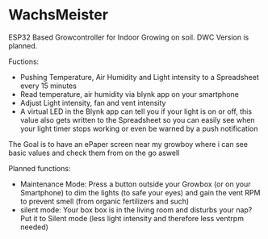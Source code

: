 # WachsMeister
ESP32 Based Growcontroller for Indoor Growing on soil. DWC Version is planned.


Fuctions:

* Pushing Temperature, Air Humidity and Light intensity to a Spreadsheet every 15 minutes
* Read temperature, air humidity via blynk app on your smartphone
* Adjust Light intensity, fan and vent intensity
* A virtual LED in the Blynk app can tell you if your light is on or off, this value also gets written to the Spreadsheet so you can easily see when your light timer stops working or even be warned by a push notification

The Goal is to have an ePaper screen near my growboy where i can see basic values and check them from on the go aswell

Planned functions:
* Maintenance Mode: Press a button outside your Growbox (or on your Smartphone) to dim the lights (to safe your eyes) and gain the vent RPM to prevent smell (from organic fertilizers and such)
* silent mode: Your box box is in the living room and disturbs your nap? Put it to Silent mode (less light intensity and therefore less ventrpm needed)
